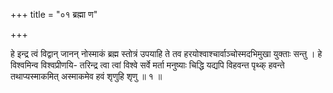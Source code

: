 +++
title = "०१ ब्रह्मा ण"

+++

हे इन्द्र त्वं विद्वान् जानन् नोस्माकं ब्रह्म स्तोत्रं उपयाहि ते तव हरयोश्वाश्चार्वाञ्चोस्मदभिमुखा युक्ताः सन्तु । हे विश्वमिन्व विश्वप्रीणयि- तरिन्द्र त्वा त्वां विश्वे सर्वे मर्ता मनुष्याः चिद्धि यद्यपि विहवन्त पृथ्क् हवन्ते तथाप्यस्माकमित् अस्माकमेव हवं शृणुहि शृणु ॥ १ ॥